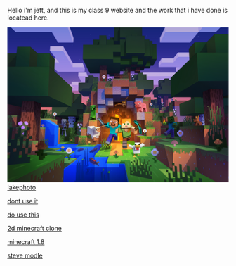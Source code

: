 Hello i'm jett, and this is my class 9 website and the work that i have done is locatead here.

![mine](https://raw.githubusercontent.com/jetty373/jetty373.github.io/main/wallpaper_minecraft_pc_bundle_2058x1440.png)
[lakephoto](https://jetty373.github.io/lake.html)

[dont use it](https://www.youtube.com/watch?v=dQw4w9WgXcQ)

[do use this](https://media.tenor.com/yheo1GGu3FwAAAAM/rick-roll-rick-ashley.gif)

[2d minecraft clone](https://benjaminaster.com/2d-css-minecraft)

<a>[minecraft 1.8](https://jetty373.github.io/minecraftX.html)</a>

[steve modle](https://jetty373.github.io/steve.html)
